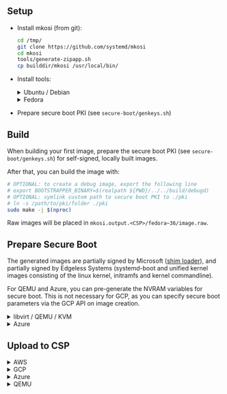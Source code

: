## Setup

- Install mkosi (from git):

    ```sh
    cd /tmp/
    git clone https://github.com/systemd/mkosi
    cd mkosi
    tools/generate-zipapp.sh
    cp builddir/mkosi /usr/local/bin/
    ```

- Install tools:

    <details>
    <summary>Ubuntu / Debian</summary>

    ```sh
    sudo apt-get update
    sudo apt-get install --assume-yes --no-install-recommends \
        dnf \
        systemd-container \
        qemu-system-x86 \
        qemu-utils \
        ovmf \
        e2fsprogs \
        squashfs-tools \
        efitools \
        sbsigntool \
        coreutils \
        curl \
        jq \
        util-linux \
        virt-manager \
        python3-crc32c \
        rpm
    ```

    </details>

    <details>
    <summary>Fedora</summary>

    ```sh
    sudo dnf install -y \
        edk2-ovmf \
        systemd-container \
        qemu \
        e2fsprogs \
        squashfs-tools \
        efitools \
        sbsigntools \
        coreutils \
        curl \
        jq \
        util-linux \
        virt-manager
    ```

    </details>

- Prepare secure boot PKI (see `secure-boot/genkeys.sh`)

## Build

When building your first image, prepare the secure boot PKI (see `secure-boot/genkeys.sh`) for self-signed, locally built images.

After that, you can build the image with:

```sh
# OPTIONAL: to create a debug image, export the following line
# export BOOTSTRAPPER_BINARY=$(realpath ${PWD}/../../build/debugd)
# OPTIONAL: symlink custom path to secure boot PKI to ./pki
# ln -s /path/to/pki/folder ./pki
sudo make -j $(nproc)
```

Raw images will be placed in `mkosi.output.<CSP>/fedora~36/image.raw`.

## Prepare Secure Boot

The generated images are partially signed by Microsoft ([shim loader](https://github.com/rhboot/shim)), and partially signed by Edgeless Systems (systemd-boot and unified kernel images consisting of the linux kernel, initramfs and kernel commandline).

For QEMU and Azure, you can pre-generate the NVRAM variables for secure boot. This is not necessary for GCP, as you can specify secure boot parameters via the GCP API on image creation.

<details>
<summary><a id="qemu-secure-boot">libvirt / QEMU / KVM</a></summary>

```sh
secure-boot/generate_nvram_vars.sh mkosi.output.qemu/fedora~36/image.raw
```

</details>

<details>
<summary><a id="azure-secure-boot">Azure</a></summary>

These steps only have to performed once for a fresh set of secure boot certificates.
VMGS blobs for testing and release images already exist.

First, create a disk without embedded MOK EFI variables.

```sh
# set these variables
export AZURE_SECURITY_TYPE=ConfidentialVM # or TrustedLaunch
export AZURE_RESOURCE_GROUP_NAME= # e.g. "constellation-images"

export AZURE_REGION=northeurope
export AZURE_REPLICATION_REGIONS=
export AZURE_DISK_NAME=constellation-$(date +%s)
export AZURE_SNAPSHOT_NAME=${AZURE_DISK_NAME}
export AZURE_RAW_IMAGE_PATH=${PWD}/mkosi.output.azure/fedora~36/image.raw
export AZURE_IMAGE_PATH=${PWD}/mkosi.output.azure/fedora~36/image.vhd
export AZURE_VMGS_FILENAME=${AZURE_SECURITY_TYPE}.vmgs
export AZURE_JSON_OUTPUT=${PWD}/mkosi.output.azure/fedora~36/image-upload.json
export BLOBS_DIR=${PWD}/blobs
upload/pack.sh azure "${AZURE_RAW_IMAGE_PATH}" "${AZURE_IMAGE_PATH}"
upload/upload_azure.sh --disk-name "${AZURE_DISK_NAME}-setup-secure-boot" ""
secure-boot/azure/launch.sh -n "${AZURE_DISK_NAME}-setup-secure-boot" -d --secure-boot true --disk-name "${AZURE_DISK_NAME}-setup-secure-boot"
```

Ignore the running launch script and connect to the serial console once available.
The console shows the message "Verification failed: (0x1A) Security Violation". You can import the MOK certificate via the UEFI shell:

Press OK, then ENTER, then "Enroll key from disk".
Select the following key: `/EFI/loader/keys/auto/db.cer`.
Press Continue, then choose "Yes" to the question "Enroll the key(s)?".
Choose reboot.

Extract the VMGS from the running VM (this includes the MOK EFI variables) and delete the VM:

```sh
secure-boot/azure/extract_vmgs.sh --name "${AZURE_DISK_NAME}-setup-secure-boot"
secure-boot/azure/delete.sh --name "${AZURE_DISK_NAME}-setup-secure-boot"
```

</details>

## Upload to CSP

<details>
<summary>AWS</summary>

- Install `aws` cli (see [here](https://docs.aws.amazon.com/cli/latest/userguide/getting-started-install.html))
- Login to AWS (see [here](https://docs.aws.amazon.com/cli/latest/userguide/getting-started-quickstart.html))
- Choose secure boot PKI public keys (one of `pki_dev`, `pki_test`, `pki_prod`)
    - `pki_dev` can be used for local image builds
    - `pki_test` is used by the CI for non-release images
    - `pki_prod` is used for release images

```sh
# set these variables
export AWS_IMAGE_NAME= # e.g. "constellation-v1.0.0"
export PKI=${PWD}/pki

export AWS_REGION=eu-central-1
export AWS_REPLICATION_REGIONS="us-east-2"
export AWS_BUCKET=constellation-images
export AWS_EFIVARS_PATH=${PWD}/mkosi.output.aws/fedora~36/efivars.bin
export AWS_IMAGE_PATH=${PWD}/mkosi.output.aws/fedora~36/image.raw
export AWS_IMAGE_FILENAME=image-$(date +%s).raw
export AWS_JSON_OUTPUT=${PWD}/mkosi.output.aws/fedora~36/image-upload.json
secure-boot/aws/create_uefivars.sh "${AWS_EFIVARS_PATH}"
upload/upload_aws.sh
```

</details>

<details>
<summary>GCP</summary>

- Install `gcloud` and `gsutil` (see [here](https://cloud.google.com/sdk/docs/install))
- Login to GCP (see [here](https://cloud.google.com/sdk/docs/authorizing))
- Choose secure boot PKI public keys (one of `pki_dev`, `pki_test`, `pki_prod`)
    - `pki_dev` can be used for local image builds
    - `pki_test` is used by the CI for non-release images
    - `pki_prod` is used for release images

```sh
# set these variables
export GCP_IMAGE_FAMILY= # e.g. "constellation"
export GCP_IMAGE_NAME= # e.g. "constellation-v1.0.0"
export PKI=${PWD}/pki

export GCP_PROJECT=constellation-images
export GCP_REGION=europe-west3
export GCP_BUCKET=constellation-images
export GCP_RAW_IMAGE_PATH=${PWD}/mkosi.output.gcp/fedora~36/image.raw
export GCP_IMAGE_FILENAME=$(date +%s).tar.gz
export GCP_IMAGE_PATH=${PWD}/mkosi.output.gcp/fedora~36/image.tar.gz
export GCP_JSON_OUTPUT=${PWD}/mkosi.output.gcp/fedora~36/image-upload.json
upload/pack.sh gcp ${GCP_RAW_IMAGE_PATH} ${GCP_IMAGE_PATH}
upload/upload_gcp.sh
```

</details>

<details>
<summary>Azure</summary>

Note:

> For testing purposes, it is a lot simpler to disable Secure Boot for the uploaded image!
> Disabling Secure Boot allows you to skip the VMGS creation steps above.

- Install `az` and `azcopy` (see [here](https://docs.microsoft.com/en-us/cli/azure/install-azure-cli))
- Login to Azure (see [here](https://docs.microsoft.com/en-us/cli/azure/authenticate-azure-cli))
- Optional (if Secure Boot should be enabled) [Prepare virtual machine guest state (VMGS) with customized NVRAM or use existing VMGS blob](#azure-secure-boot)

```sh
# set these variables
export AZURE_GALLERY_NAME= # e.g. "Constellation"
export AZURE_IMAGE_DEFINITION= # e.g. "constellation"
export AZURE_IMAGE_VERSION= # e.g. "1.0.0"
# Set this variable to a path if you want to use Secure Boot.
# Otherwise, set it to export AZURE_VMGS_PATH=
export AZURE_VMGS_PATH= # e.g. nothing OR "path/to/ConfidentialVM.vmgs"
# AZURE_SECURITY_TYPE can be one of
# - "ConfidentialVMSupported" (ConfidentialVM with secure boot disabled),
# - "ConfidentialVM" (ConfidentialVM with Secure Boot) or
# - TrustedLaunch" (Trusted Launch with or without Secure Boot)
export AZURE_SECURITY_TYPE=ConfidentialVMSupported

export AZURE_RESOURCE_GROUP_NAME=constellation-images
export AZURE_REGION=northeurope
export AZURE_REPLICATION_REGIONS="northeurope eastus westeurope westus"
export AZURE_IMAGE_OFFER=constellation
export AZURE_SKU=${AZURE_IMAGE_DEFINITION}
export AZURE_PUBLISHER=edgelesssys
export AZURE_DISK_NAME=constellation-$(date +%s)
export AZURE_RAW_IMAGE_PATH=${PWD}/mkosi.output.azure/fedora~36/image.raw
export AZURE_IMAGE_PATH=${PWD}/mkosi.output.azure/fedora~36/image.vhd
export AZURE_JSON_OUTPUT=${PWD}/mkosi.output.azure/fedora~36/image-upload.json
upload/pack.sh azure "${AZURE_RAW_IMAGE_PATH}" "${AZURE_IMAGE_PATH}"
upload/upload_azure.sh -g --disk-name "${AZURE_DISK_NAME}" "${AZURE_VMGS_PATH}"
```

</details>

<details>
<summary>QEMU</summary>

- Install `aws` cli (see [here](https://docs.aws.amazon.com/cli/latest/userguide/getting-started-install.html))
- Login to AWS (see [here](https://docs.aws.amazon.com/cli/latest/userguide/getting-started-quickstart.html))

```sh
# set these variables
export REF= # e.g. feat-xyz (branch name encoded with dashes)
export STREAM= # e.g. "nightly", "debug", "stable" (depends on the type of image and if it is a release)
export IMAGE_VERSION= # e.g. v2.1.0" or output of pseudo-version tool
export QEMU_BUCKET=cdn-constellation-backend
export QEMU_BASE_URL="https://cdn.confidential.cloud"
export QEMU_IMAGE_PATH=${PWD}/mkosi.output.qemu/fedora~36/image.raw
export QEMU_JSON_OUTPUT=${PWD}/mkosi.output.qemu/fedora~36/image-upload.json
upload/upload_qemu.sh
```

</details>
